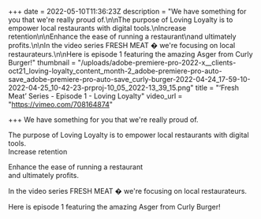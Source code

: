 +++
date = 2022-05-10T11:36:23Z
description = "We have something for you that we're really proud of.\n\nThe purpose of Loving Loyalty is to empower local restaurants with digital tools.\nIncrease retention\n\nEnhance the ease of running a restaurant\nand ultimately profits.\n\nIn the video series FRESH MEAT � we're focusing on local restaurateurs.\n\nHere is episode 1 featuring the amazing Asger from Curly Burger!"
thumbnail = "/uploads/adobe-premiere-pro-2022-x__clients-oct21_loving-loyalty_content_month-2_adobe-premiere-pro-auto-save_adobe-premiere-pro-auto-save_curly-burger-2022-04-24_17-59-10-2022-04-25_10-42-23-prproj-10_05_2022-13_39_15.png"
title = "‘Fresh Meat’ Series - Episode 1 - Loving Loyalty"
video_url = "https://vimeo.com/708164874"

+++
We have something for you that we're really proud of.

The purpose of Loving Loyalty is to empower local restaurants with digital tools.  
Increase retention

Enhance the ease of running a restaurant  
and ultimately profits.

In the video series FRESH MEAT � we're focusing on local restaurateurs.

Here is episode 1 featuring the amazing Asger from Curly Burger!